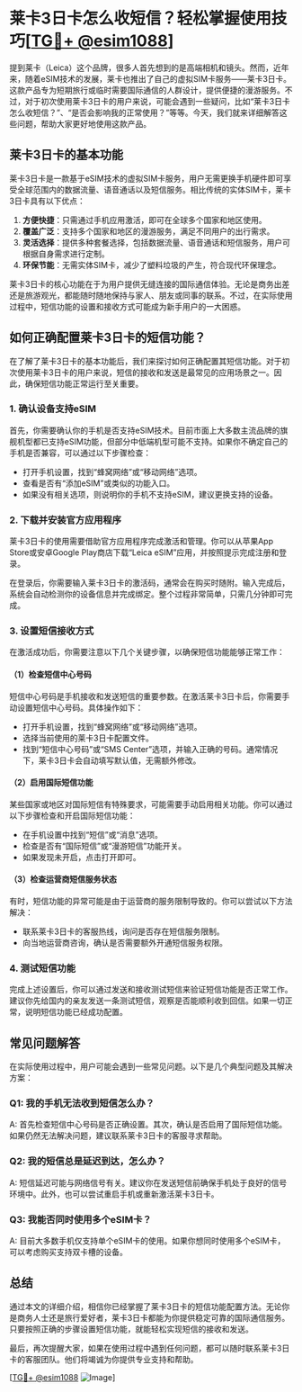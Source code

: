 # 莱卡3日卡怎么收短信？轻松掌握使用技巧[[TG💪+ @esim1088](https://t.me/s/esim1088)]

提到莱卡（Leica）这个品牌，很多人首先想到的是高端相机和镜头。然而，近年来，随着eSIM技术的发展，莱卡也推出了自己的虚拟SIM卡服务——莱卡3日卡。这款产品专为短期旅行或临时需要国际通信的人群设计，提供便捷的漫游服务。不过，对于初次使用莱卡3日卡的用户来说，可能会遇到一些疑问，比如“莱卡3日卡怎么收短信？”、“是否会影响我的正常使用？”等等。今天，我们就来详细解答这些问题，帮助大家更好地使用这款产品。

## 莱卡3日卡的基本功能

莱卡3日卡是一款基于eSIM技术的虚拟SIM卡服务，用户无需更换手机硬件即可享受全球范围内的数据流量、语音通话以及短信服务。相比传统的实体SIM卡，莱卡3日卡具有以下优点：

1. **方便快捷**：只需通过手机应用激活，即可在全球多个国家和地区使用。
2. **覆盖广泛**：支持多个国家和地区的漫游服务，满足不同用户的出行需求。
3. **灵活选择**：提供多种套餐选择，包括数据流量、语音通话和短信服务，用户可根据自身需求进行定制。
4. **环保节能**：无需实体SIM卡，减少了塑料垃圾的产生，符合现代环保理念。

莱卡3日卡的核心功能在于为用户提供无缝连接的国际通信体验。无论是商务出差还是旅游观光，都能随时随地保持与家人、朋友或同事的联系。不过，在实际使用过程中，短信功能的设置和接收方式可能成为新手用户的一大困惑。

## 如何正确配置莱卡3日卡的短信功能？

在了解了莱卡3日卡的基本功能后，我们来探讨如何正确配置其短信功能。对于初次使用莱卡3日卡的用户来说，短信的接收和发送是最常见的应用场景之一。因此，确保短信功能正常运行至关重要。

### 1. 确认设备支持eSIM

首先，你需要确认你的手机是否支持eSIM技术。目前市面上大多数主流品牌的旗舰机型都已支持eSIM功能，但部分中低端机型可能不支持。如果你不确定自己的手机是否兼容，可以通过以下步骤检查：

- 打开手机设置，找到“蜂窝网络”或“移动网络”选项。
- 查看是否有“添加eSIM”或类似的功能入口。
- 如果没有相关选项，则说明你的手机不支持eSIM，建议更换支持的设备。

### 2. 下载并安装官方应用程序

莱卡3日卡的使用需要借助官方应用程序完成激活和管理。你可以从苹果App Store或安卓Google Play商店下载“Leica eSIM”应用，并按照提示完成注册和登录。

在登录后，你需要输入莱卡3日卡的激活码，通常会在购买时随附。输入完成后，系统会自动检测你的设备信息并完成绑定。整个过程非常简单，只需几分钟即可完成。

### 3. 设置短信接收方式

在激活成功后，你需要注意以下几个关键步骤，以确保短信功能能够正常工作：

#### （1）检查短信中心号码

短信中心号码是手机接收和发送短信的重要参数。在激活莱卡3日卡后，你需要手动设置短信中心号码。具体操作如下：

- 打开手机设置，找到“蜂窝网络”或“移动网络”选项。
- 选择当前使用的莱卡3日卡配置文件。
- 找到“短信中心号码”或“SMS Center”选项，并输入正确的号码。通常情况下，莱卡3日卡会自动填写默认值，无需额外修改。

#### （2）启用国际短信功能

某些国家或地区对国际短信有特殊要求，可能需要手动启用相关功能。你可以通过以下步骤检查和开启国际短信功能：

- 在手机设置中找到“短信”或“消息”选项。
- 检查是否有“国际短信”或“漫游短信”功能开关。
- 如果发现未开启，点击打开即可。

#### （3）检查运营商短信服务状态

有时，短信功能的异常可能是由于运营商的服务限制导致的。你可以尝试以下方法解决：

- 联系莱卡3日卡的客服热线，询问是否存在短信服务限制。
- 向当地运营商咨询，确认是否需要额外开通短信服务权限。

### 4. 测试短信功能

完成上述设置后，你可以通过发送和接收测试短信来验证短信功能是否正常工作。建议你先给国内的亲友发送一条测试短信，观察是否能顺利收到回信。如果一切正常，说明短信功能已经成功配置。

## 常见问题解答

在实际使用过程中，用户可能会遇到一些常见问题。以下是几个典型问题及其解决方案：

### Q1: 我的手机无法收到短信怎么办？

A: 首先检查短信中心号码是否正确设置。其次，确认是否启用了国际短信功能。如果仍然无法解决问题，建议联系莱卡3日卡的客服寻求帮助。

### Q2: 我的短信总是延迟到达，怎么办？

A: 短信延迟可能与网络信号有关。建议你在发送短信前确保手机处于良好的信号环境中。此外，也可以尝试重启手机或重新激活莱卡3日卡。

### Q3: 我能否同时使用多个eSIM卡？

A: 目前大多数手机仅支持单个eSIM卡的使用。如果你想同时使用多个eSIM卡，可以考虑购买支持双卡槽的设备。

## 总结

通过本文的详细介绍，相信你已经掌握了莱卡3日卡的短信功能配置方法。无论你是商务人士还是旅行爱好者，莱卡3日卡都能为你提供稳定可靠的国际通信服务。只要按照正确的步骤设置短信功能，就能轻松实现短信的接收和发送。

最后，再次提醒大家，如果在使用过程中遇到任何问题，都可以随时联系莱卡3日卡的客服团队。他们将竭诚为你提供专业支持和帮助。

[[TG💪+ @esim1088](https://t.me/s/esim1088) ![Image](https://i.postimg.cc/4NQfJmqS/Snipaste-2025-05-13-00-14-12.png)]